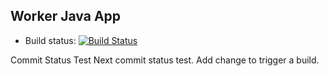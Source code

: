 ## Worker Java App

- Build status: [![Build Status](http://34.65.15.104:8080/buildStatus/icon?job=instavote%2Fworker-build)](http://34.65.15.104:8080/job/instavote/job/worker-build/)

Commit Status Test
Next commit status test.
Add change to trigger a build.

